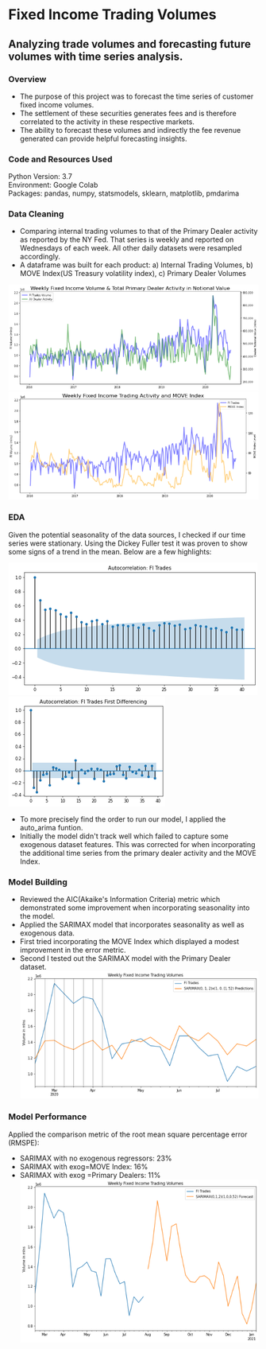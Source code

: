 # Fixed Income Trading Volumes
## Analyzing trade volumes and forecasting future volumes with time series analysis.




### Overview
* The purpose of this project was to forecast the time series of customer fixed income volumes. 
* The settlement of these securities generates fees and is therefore correlated to the activity in these respective markets.  
* The ability to forecast these volumes and indirectly the fee revenue generated can provide helpful forecasting insights.

### Code and Resources Used
Python Version: 3.7  
Environment: Google Colab  
Packages: pandas, numpy, statsmodels, sklearn, matplotlib, pmdarima

### Data Cleaning
* Comparing internal trading volumes to that of the Primary Dealer activity as reported by the NY Fed.  That series is weekly and reported on Wednesdays of each week.  All other daily datasets were resampled accordingly.
* A dataframe was built for each product:  a) Internal Trading Volumes, b) MOVE Index(US Treasury volatility index), c) Primary Dealer Volumes
<img src="images/fivol_dealer.png?raw=true"/>
<img src="images/fivol_move.png?raw=true"/>

### EDA
Given the potential seasonality of the data sources, I checked if our time series were stationary.  Using the Dickey Fuller test it was proven to show some signs of a trend in the mean. Below are a few highlights:

![alt text](images/fitrades_nonstationary_autocorrelation.png)
![alt text](images/fitrades_stationary_pacf.png)

* To more precisely find the order to run our model, I applied the auto_arima funtion.
* Initially the model didn't track well which failed to capture some exogenous dataset features.  This was corrected for when incorporating the additional time series from the primary dealer activity and the MOVE Index.

### Model Building
* Reviewed the AIC(Akaike's Information Criteria) metric which demonstrated some improvement when incorporating seasonality into the model.
* Applied the SARIMAX model that incorporates seasonality as well as exogenous data.
* First tried incorporating the MOVE Index which displayed a modest improvement in the error metric.
* Second I tested out the SARIMAX model with the Primary Dealer dataset.  
![alt text](images/fivol_dealer_exog.png)


### Model Performance
Applied the comparison metric of the root mean square percentage error (RMSPE):
* SARIMAX with no exogenous regressors:  23%
* SARIMAX with exog=MOVE Index:  16%
* SARIMAX with exog =Primary Dealers: 11%
![alt text](images/fivol_forecast.png)



